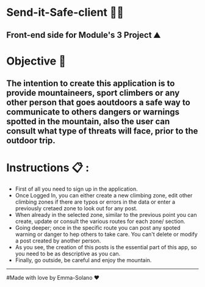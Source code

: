 # Send-it-Safe-client 🧗‍♂️ 
Front-end side for Module's 3 Project ⛰️
---
# Objective 🎯
The intention to create this application is to provide mountaineers, sport climbers or any other person that goes aoutdoors a safe way to communicate to others dangers or warnings spotted in the mountain, also the user can consult what type of threats will face, prior to the outdoor trip.
---
# Instructions 📋 :
- First of all you need to sign up in the application.
- Once Logged In, you can either create a new climbing zone, edit other climbing zones if there are typos or errors in the data or enter a previously cretaed zone to look out for any post.
- When already in the selected zone, similar to the previous point you can create, update or consult the various routes for each zone/ section.
- Going deeper; once in the specific route you can post any spoted warning or danger to hep others to take care. You can't delete or modify a post created by another person.
- As you see, the creation of this posts is the essential part of this app, so you need to be as descriptive as you can.
- Finally, go outside, be careful and enjoy the mountain.
---
#Made with love by Emma-Solano ❤️ 
